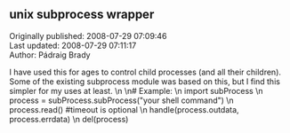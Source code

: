 ## unix subprocess wrapper  
Originally published: 2008-07-29 07:09:46  
Last updated: 2008-07-29 07:11:17  
Author: Pádraig Brady  
  
I have used this for ages to control child processes (and all their children). Some of the existing subprocess module was based on this, but I find this simpler for my uses at least.\n\n# Example:\n    import subProcess\n    process = subProcess.subProcess("your shell command")\n    process.read() #timeout is optional\n    handle(process.outdata, process.errdata)\n    del(process)